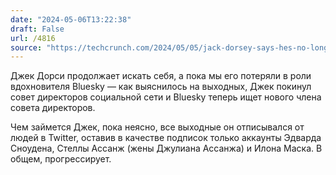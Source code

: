 ```yaml
---
date: "2024-05-06T13:22:38"
draft: False
url: /4816
source: "https://techcrunch.com/2024/05/05/jack-dorsey-says-hes-no-longer-on-the-bluesky-board/"
---
```


Джек Дорси продолжает искать себя, а пока мы его потеряли в роли вдохновителя Bluesky — как выяснилось на выходных, Джек покинул совет директоров социальной сети и Bluesky теперь ищет нового члена совета директоров.

Чем займется Джек, пока неясно, все выходные он отписывался от людей в Twitter, оставив в качестве подписок только аккаунты Эдварда Сноудена, Стеллы Ассанж (жены Джулиана Ассанжа) и Илона Маска. В общем, прогрессирует.
